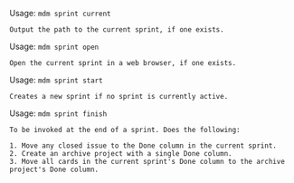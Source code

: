 Usage: `mdm sprint current`

    Output the path to the current sprint, if one exists.

Usage: `mdm sprint open`

    Open the current sprint in a web browser, if one exists.

Usage: `mdm sprint start`

    Creates a new sprint if no sprint is currently active.

Usage: `mdm sprint finish`

    To be invoked at the end of a sprint. Does the following:
    
    1. Move any closed issue to the Done column in the current sprint.
    2. Create an archive project with a single Done column.
    3. Move all cards in the current sprint's Done column to the archive project's Done column.
